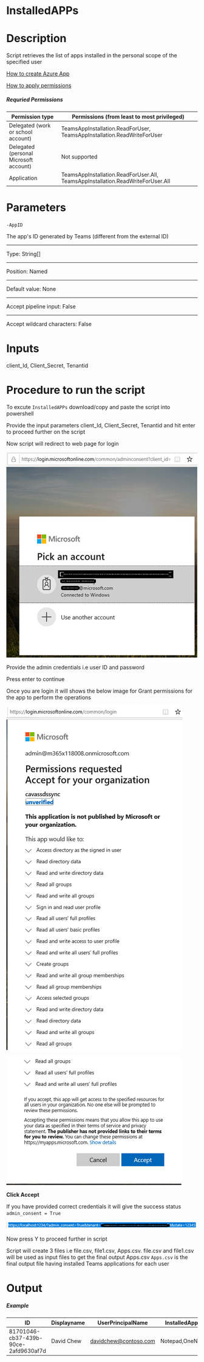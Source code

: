 # InstalledAPPs

# Description

   Script retrieves the list of apps installed in the personal scope of the specified user
   
   [How to create Azure App](https://docs.microsoft.com/en-us/graph/auth-register-app-v2)

   [How to apply permissions](https://docs.microsoft.com/en-us/graph/notifications-integration-app-registration)
   
##### Requried Permissions

|Permission type	|Permissions (from least to most privileged)|
|-------|----|
|Delegated (work or school account)	|TeamsAppInstallation.ReadForUser, TeamsAppInstallation.ReadWriteForUser|
|Delegated (personal Microsoft account)	|Not supported|
|Application	|TeamsAppInstallation.ReadForUser.All, TeamsAppInstallation.ReadWriteForUser.All|

# Parameters

`-AppID`

   The app's ID generated by Teams (different from the external ID)
   ***
   Type:	String[]
   ***
   Position:	Named
   ***
   Default value:	None
   ***
   Accept pipeline input:	False
   ***
   Accept wildcard characters:	False

# Inputs

client_Id, Client_Secret, Tenantid 

# Procedure to run the script

To excute `InstalledAPPs` download/copy and paste the script into powershell

Provide the input parameters client_Id, Client_Secret, Tenantid and hit enter to proceed further on the script

Now script will redirect to web page for login

![Signin](https://github.com/Geetha63/MS-Teams-Scripts/blob/master/Images/Siginin.png)

Provide the admin credentials i.e user ID and password

Press enter to continue

Once you are login it will shows the below image for Grant permissions for the app to perform the operations

![GrantPermission](https://github.com/Geetha63/MS-Teams-Scripts/blob/master/Images/GrantPermissions.png)

![GrantPermission](https://github.com/Geetha63/MS-Teams-Scripts/blob/master/Images/GrantPermissions2.png)

**Click Accept**

If you have provided correct credentials it will give the success status `admin_consent = True`

![Admin Consent](https://github.com/Geetha63/MS-Teams-Scripts/blob/master/Images/AdminConsent.png)

Now press Y to proceed further in script

Script will create 3 files i.e file.csv, file1.csv, Apps.csv. file.csv and file1.csv will be used as input files to get the final output Apps.csv
`Apps.csv` is the final output file having installed Teams applications for each user

# Output

##### Example

| ID | Displayname |UserPrincipalName | InstalledApps |
|----|-------------|------------------|---------------|
|81701046-cb37-439b-90ce-2afd9630af7d|David Chew|davidchew@contoso.com|Notepad,OneNote|
